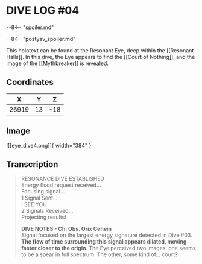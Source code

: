 # DIVE LOG #04

--8<-- "spoiler.md"

--8<-- "postyav_spoiler.md"

This holotext can be found at the Resonant Eye, deep within the [[Resonant Halls]]. In this dive, the Eye appears to find the [[Court of Nothing]], and the image of the [[Mythbreaker]] is revealed.

## Coordinates
| **X** | **Y** | **Z** |
| :---: | :---: | :---: |
| 26919 |  13   |  -18  |

## Image

![[eye_dive4.png]]{ width="384" }

## Transcription
> RESONANCE DIVE ESTABLISHED <br>
Energy flood request received… <br>
Focusing signal… <br>
1 Signal Sent… <br>
I SEE YOU <br>
2 Signals Received… <br>
Projecting results!
>
> **DIVE NOTES - Ch. Obs. Orix Cehein** <br>
> Signal focused on the largest energy signature detected in Dive #03. **The flow of time surrounding this signal appears dilated, moving faster closer to the origin**. The Eye perceived two images. one seems to be a spear in full spectrum. The other, some kind of… court?
